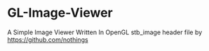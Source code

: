 # GL-Image-Viewer
A Simple Image Viewer Written In OpenGL
stb_image header file by https://github.com/nothings
